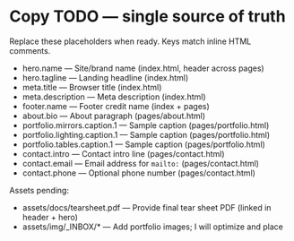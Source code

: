# Copy TODO — single source of truth

Replace these placeholders when ready. Keys match inline HTML comments.

- hero.name — Site/brand name (index.html, header across pages)
- hero.tagline — Landing headline (index.html)
- meta.title — Browser title (index.html)
- meta.description — Meta description (index.html)
- footer.name — Footer credit name (index + pages)
- about.bio — About paragraph (pages/about.html)
- portfolio.mirrors.caption.1 — Sample caption (pages/portfolio.html)
- portfolio.lighting.caption.1 — Sample caption (pages/portfolio.html)
- portfolio.tables.caption.1 — Sample caption (pages/portfolio.html)
- contact.intro — Contact intro line (pages/contact.html)
- contact.email — Email address for `mailto:` (pages/contact.html)
- contact.phone — Optional phone number (pages/contact.html)

Assets pending:
- assets/docs/tearsheet.pdf — Provide final tear sheet PDF (linked in header + hero)
- assets/img/_INBOX/* — Add portfolio images; I will optimize and place

